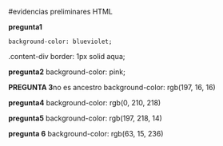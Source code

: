 #evidencias preliminares HTML

**pregunta1**

    background-color: blueviolet;

.content-div
    border: 1px solid aqua;

**pregunta2**
    background-color: pink; 

**PREGUNTA 3**no es ancestro 
background-color: rgb(197, 16, 16)

**pregunta4**
 background-color: rgb(0, 210, 218)

 **pregunta5**
 background-color: rgb(197, 218, 14)

 **pregunta 6**
 background-color: rgb(63, 15, 236)


